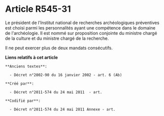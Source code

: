 # Article R545-31

Le président de l'Institut national de recherches archéologiques préventives est choisi parmi les personnalités ayant une
compétence dans le domaine de l'archéologie. Il est nommé sur proposition conjointe du ministre chargé de la culture et du
ministre chargé de la recherche.

Il ne peut exercer plus de deux mandats consécutifs.

**Liens relatifs à cet article**

	**Anciens textes**:

	  - Décret n°2002-90 du 16 janvier 2002 - art. 6 (Ab)

	**Créé par**:

	  - Décret n°2011-574 du 24 mai 2011  - art.

	**Codifié par**:

	  - Décret n°2011-574 du 24 mai 2011 Annexe - art.
